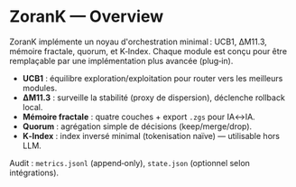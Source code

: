 # ZoranK — Overview

ZoranK implémente un noyau d'orchestration minimal : UCB1, ΔM11.3, mémoire fractale, quorum, et K‑Index.
Chaque module est conçu pour être remplaçable par une implémentation plus avancée (plug‑in).

- **UCB1** : équilibre exploration/exploitation pour router vers les meilleurs modules.
- **ΔM11.3** : surveille la stabilité (proxy de dispersion), déclenche rollback local.
- **Mémoire fractale** : quatre couches + export `.zgs` pour IA↔IA.
- **Quorum** : agrégation simple de décisions (keep/merge/drop).
- **K‑Index** : index inversé minimal (tokenisation naïve) — utilisable hors LLM.

Audit : `metrics.jsonl` (append‑only), `state.json` (optionnel selon intégrations).
